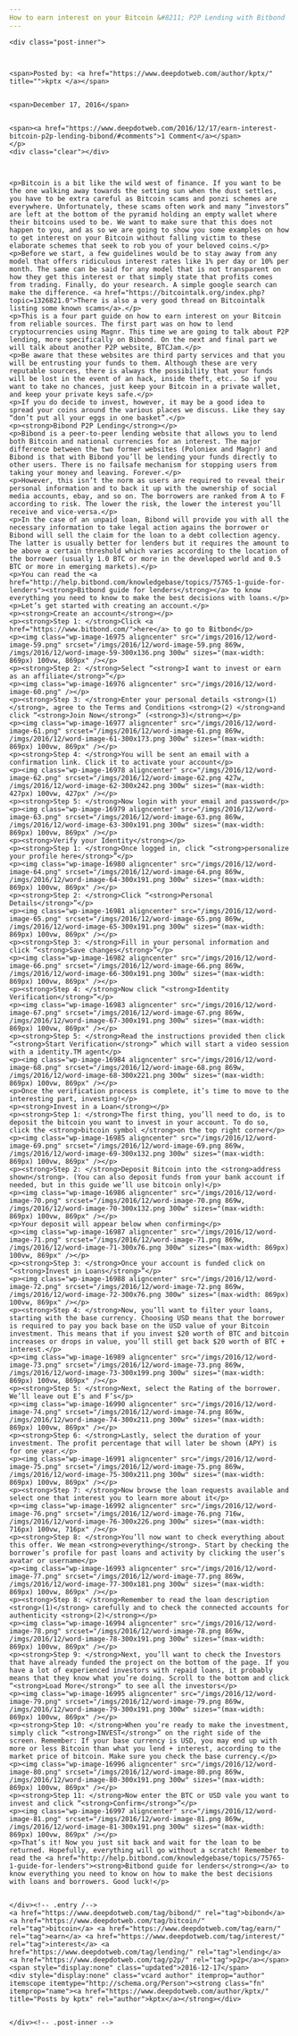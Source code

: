 ```yaml
---
How to earn interest on your Bitcoin &#8211; P2P Lending with Bitbond
---
```

<article class="post-listing post-16968 post type-post status-publish format-standard has-post-thumbnail hentry  tag-bibond tag-bitcoin tag-earn tag-interest tag-lending tag-p2p">
    
    <div class="post-inner">
    
    
        
    <span>Posted by: <a href="https://www.deepdotweb.com/author/kptx/" title="">kptx </a></span>
    
    
    <span>December 17, 2016</span>
    
    
    <span><a href="https://www.deepdotweb.com/2016/12/17/earn-interest-bitcoin-p2p-lending-bibond/#comments">1 Comment</a></span>
    </p>
    <div class="clear"></div>
    
    
    
    <p>Bitcoin is a bit like the wild west of finance. If you want to be the one walking away towards the setting sun when the dust settles, you have to be extra careful as Bitcoin scams and ponzi schemes are everywhere. Unfortunately, these scams often work and many “investors” are left at the bottom of the pyramid holding an empty wallet where their bitcoins used to be. We want to make sure that this does not happen to you, and as so we are going to show you some examples on how to get interest on your Bitcoin without falling victim to these elaborate schemes that seek to rob you of your beloved coins.</p>
    <p>Before we start, a few guidelines would be to stay away from any model that offers ridiculous interest rates like 1% per day or 10% per month. The same can be said for any model that is not transparent on how they get this interest or that simply state that profits comes from trading. Finally, do your research. A simple google search can make the difference. <a href="https://bitcointalk.org/index.php?topic=1326821.0">There is also a very good thread on Bitcointalk listing some known scams</a>.</p>
    <p>This is a four part guide on how to earn interest on your Bitcoin from reliable sources. The first part was on how to lend cryptocurrencies using Magnr. This time we are going to talk about P2P lending, more specifically on Bibond. On the next and final part we will talk about another P2P website, BTCJam.</p>
    <p>Be aware that these websites are third party services and that you will be entrusting your funds to them. Although these are very reputable sources, there is always the possibility that your funds will be lost in the event of an hack, inside theft, etc.. So if you want to take no chances, just keep your Bitcoin in a private wallet, and keep your private keys safe.</p>
    <p>If you do decide to invest, however, it may be a good idea to spread your coins around the various places we discuss. Like they say “don’t put all your eggs in one basket”.</p>
    <p><strong>Bibond P2P Lending</strong></p>
    <p>Bibond is a peer-to-peer lending website that allows you to lend both Bitcoin and national currencies for an interest. The major difference between the two former websites (Poloniex and Magnr) and Bibond is that with Bibond you’ll be lending your funds directly to other users. There is no failsafe mechanism for stopping users from taking your money and leaving. Forever.</p>
    <p>However, this isn’t the norm as users are required to reveal their personal information and to back it up with the ownership of social media accounts, ebay, and so on. The borrowers are ranked from A to F according to risk. The lower the risk, the lower the interest you’ll receive and vice-versa.</p>
    <p>In the case of an unpaid loan, Bibond will provide you with all the necessary information to take legal action agains the borrower or Bibond will sell the claim for the loan to a debt collection agency. The latter is usually better for lenders but it requires the amount to be above a certain threshold which varies according to the location of the borrower (usually 1.0 BTC or more in the developed world and 0.5 BTC or more in emerging markets).</p>
    <p>You can read the <a href="http://help.bitbond.com/knowledgebase/topics/75765-1-guide-for-lenders"><strong>Bitbond guide for lenders</strong></a> to know everything you need to know to make the best decisions with loans.</p>
    <p>Let’s get started with creating an account.</p>
    <p><strong>Create an account</strong></p>
    <p><strong>Step 1: </strong>Click <a href="https://www.bitbond.com/">here</a> to go to Bitbond</p>
    <p><img class="wp-image-16975 aligncenter" src="/imgs/2016/12/word-image-59.png" srcset="/imgs/2016/12/word-image-59.png 869w, /imgs/2016/12/word-image-59-300x136.png 300w" sizes="(max-width: 869px) 100vw, 869px" /></p>
    <p><strong>Step 2: </strong>Select “<strong>I want to invest or earn as an affiliate</strong>”</p>
    <p><img class="wp-image-16976 aligncenter" src="/imgs/2016/12/word-image-60.png" /></p>
    <p><strong>Step 3: </strong>Enter your personal details <strong>(1)</strong>, agree to the Terms and Conditions <strong>(2) </strong>and click “<strong>Join Now</strong>” (<strong>3)</strong></p>
    <p><img class="wp-image-16977 aligncenter" src="/imgs/2016/12/word-image-61.png" srcset="/imgs/2016/12/word-image-61.png 869w, /imgs/2016/12/word-image-61-300x173.png 300w" sizes="(max-width: 869px) 100vw, 869px" /></p>
    <p><strong>Step 4: </strong>You will be sent an email with a confirmation link. Click it to activate your account</p>
    <p><img class="wp-image-16978 aligncenter" src="/imgs/2016/12/word-image-62.png" srcset="/imgs/2016/12/word-image-62.png 427w, /imgs/2016/12/word-image-62-300x242.png 300w" sizes="(max-width: 427px) 100vw, 427px" /></p>
    <p><strong>Step 5: </strong>Now login with your email and password</p>
    <p><img class="wp-image-16979 aligncenter" src="/imgs/2016/12/word-image-63.png" srcset="/imgs/2016/12/word-image-63.png 869w, /imgs/2016/12/word-image-63-300x191.png 300w" sizes="(max-width: 869px) 100vw, 869px" /></p>
    <p><strong>Verify your Identity</strong></p>
    <p><strong>Step 1: </strong>Once logged in, click “<strong>personalize your profile here</strong>”</p>
    <p><img class="wp-image-16980 aligncenter" src="/imgs/2016/12/word-image-64.png" srcset="/imgs/2016/12/word-image-64.png 869w, /imgs/2016/12/word-image-64-300x191.png 300w" sizes="(max-width: 869px) 100vw, 869px" /></p>
    <p><strong>Step 2: </strong>Click “<strong>Personal Details</strong>”</p>
    <p><img class="wp-image-16981 aligncenter" src="/imgs/2016/12/word-image-65.png" srcset="/imgs/2016/12/word-image-65.png 869w, /imgs/2016/12/word-image-65-300x191.png 300w" sizes="(max-width: 869px) 100vw, 869px" /></p>
    <p><strong>Step 3: </strong>Fill in your personal information and click “<strong>Save changes</strong>”</p>
    <p><img class="wp-image-16982 aligncenter" src="/imgs/2016/12/word-image-66.png" srcset="/imgs/2016/12/word-image-66.png 869w, /imgs/2016/12/word-image-66-300x191.png 300w" sizes="(max-width: 869px) 100vw, 869px" /></p>
    <p><strong>Step 4: </strong>Now click “<strong>Identity Verification</strong>”</p>
    <p><img class="wp-image-16983 aligncenter" src="/imgs/2016/12/word-image-67.png" srcset="/imgs/2016/12/word-image-67.png 869w, /imgs/2016/12/word-image-67-300x191.png 300w" sizes="(max-width: 869px) 100vw, 869px" /></p>
    <p><strong>Step 5: </strong>Read the instructions provided then click “<strong>Start Verification</strong>” which will start a video session with a identity.TM agent</p>
    <p><img class="wp-image-16984 aligncenter" src="/imgs/2016/12/word-image-68.png" srcset="/imgs/2016/12/word-image-68.png 869w, /imgs/2016/12/word-image-68-300x221.png 300w" sizes="(max-width: 869px) 100vw, 869px" /></p>
    <p>Once the verification process is complete, it’s time to move to the interesting part, investing!</p>
    <p><strong>Invest in a Loan</strong></p>
    <p><strong>Step 1: </strong>The first thing, you’ll need to do, is to deposit the bitcoin you want to invest in your account. To do so, click the <strong>bitcoin symbol </strong>on the top right corner</p>
    <p><img class="wp-image-16985 aligncenter" src="/imgs/2016/12/word-image-69.png" srcset="/imgs/2016/12/word-image-69.png 869w, /imgs/2016/12/word-image-69-300x132.png 300w" sizes="(max-width: 869px) 100vw, 869px" /></p>
    <p><strong>Step 2: </strong>Deposit Bitcoin into the <strong>address shown</strong>. (You can also deposit funds from your bank account if needed, but in this guide we’ll use bitcoin only)</p>
    <p><img class="wp-image-16986 aligncenter" src="/imgs/2016/12/word-image-70.png" srcset="/imgs/2016/12/word-image-70.png 869w, /imgs/2016/12/word-image-70-300x132.png 300w" sizes="(max-width: 869px) 100vw, 869px" /></p>
    <p>Your deposit will appear below when confirming</p>
    <p><img class="wp-image-16987 aligncenter" src="/imgs/2016/12/word-image-71.png" srcset="/imgs/2016/12/word-image-71.png 869w, /imgs/2016/12/word-image-71-300x76.png 300w" sizes="(max-width: 869px) 100vw, 869px" /></p>
    <p><strong>Step 3: </strong>Once your account is funded click on “<strong>Invest in Loans</strong>”</p>
    <p><img class="wp-image-16988 aligncenter" src="/imgs/2016/12/word-image-72.png" srcset="/imgs/2016/12/word-image-72.png 869w, /imgs/2016/12/word-image-72-300x76.png 300w" sizes="(max-width: 869px) 100vw, 869px" /></p>
    <p><strong>Step 4: </strong>Now, you’ll want to filter your loans, starting with the base currency. Choosing USD means that the borrower is required to pay you back base on the USD value of your Bitcoin investment. This means that if you invest $20 worth of BTC and bitcoin increases or drops in value, you’ll still get back $20 worth of BTC + interest.</p>
    <p><img class="wp-image-16989 aligncenter" src="/imgs/2016/12/word-image-73.png" srcset="/imgs/2016/12/word-image-73.png 869w, /imgs/2016/12/word-image-73-300x199.png 300w" sizes="(max-width: 869px) 100vw, 869px" /></p>
    <p><strong>Step 5: </strong>Next, select the Rating of the borrower. We’ll leave out E’s and F’s</p>
    <p><img class="wp-image-16990 aligncenter" src="/imgs/2016/12/word-image-74.png" srcset="/imgs/2016/12/word-image-74.png 869w, /imgs/2016/12/word-image-74-300x211.png 300w" sizes="(max-width: 869px) 100vw, 869px" /></p>
    <p><strong>Step 6: </strong>Lastly, select the duration of your investment. The profit percentage that will later be shown (APY) is for one year.</p>
    <p><img class="wp-image-16991 aligncenter" src="/imgs/2016/12/word-image-75.png" srcset="/imgs/2016/12/word-image-75.png 869w, /imgs/2016/12/word-image-75-300x211.png 300w" sizes="(max-width: 869px) 100vw, 869px" /></p>
    <p><strong>Step 7: </strong>Now browse the loan requests available and select one that interest you to learn more about it</p>
    <p><img class="wp-image-16992 aligncenter" src="/imgs/2016/12/word-image-76.png" srcset="/imgs/2016/12/word-image-76.png 716w, /imgs/2016/12/word-image-76-300x226.png 300w" sizes="(max-width: 716px) 100vw, 716px" /></p>
    <p><strong>Step 8: </strong>You’ll now want to check everything about this offer. We mean <strong>everything</strong>. Start by checking the borrower’s profile for past loans and activity by clicking the user’s avatar or username</p>
    <p><img class="wp-image-16993 aligncenter" src="/imgs/2016/12/word-image-77.png" srcset="/imgs/2016/12/word-image-77.png 869w, /imgs/2016/12/word-image-77-300x181.png 300w" sizes="(max-width: 869px) 100vw, 869px" /></p>
    <p><strong>Step 8: </strong>Remember to read the loan description <strong>(1)</strong> carefully and to check the connected accounts for authenticity <strong>(2)</strong></p>
    <p><img class="wp-image-16994 aligncenter" src="/imgs/2016/12/word-image-78.png" srcset="/imgs/2016/12/word-image-78.png 869w, /imgs/2016/12/word-image-78-300x191.png 300w" sizes="(max-width: 869px) 100vw, 869px" /></p>
    <p><strong>Step 9: </strong>Next, you’ll want to check the Investors that have already funded the project on the bottom of the page. If you have a lot of experienced investors with repaid loans, it probably means that they know what you’re doing. Scroll to the bottom and click “<strong>Load More</strong>” to see all the investors</p>
    <p><img class="wp-image-16995 aligncenter" src="/imgs/2016/12/word-image-79.png" srcset="/imgs/2016/12/word-image-79.png 869w, /imgs/2016/12/word-image-79-300x191.png 300w" sizes="(max-width: 869px) 100vw, 869px" /></p>
    <p><strong>Step 10: </strong>When you’re ready to make the investment, simply click “<strong>INVEST</strong>” on the right side of the screen. Remember: If your base currency is USD, you may end up with more or less Bitcoin than what you lend + interest, according to the market price of bitcoin. Make sure you check the base currency.</p>
    <p><img class="wp-image-16996 aligncenter" src="/imgs/2016/12/word-image-80.png" srcset="/imgs/2016/12/word-image-80.png 869w, /imgs/2016/12/word-image-80-300x191.png 300w" sizes="(max-width: 869px) 100vw, 869px" /></p>
    <p><strong>Step 11: </strong>Now enter the BTC or USD vale you want to invest and click “<strong>Confirm</strong>”</p>
    <p><img class="wp-image-16997 aligncenter" src="/imgs/2016/12/word-image-81.png" srcset="/imgs/2016/12/word-image-81.png 869w, /imgs/2016/12/word-image-81-300x191.png 300w" sizes="(max-width: 869px) 100vw, 869px" /></p>
    <p>That’s it! Now you just sit back and wait for the loan to be returned. Hopefully, everything will go without a scratch! Remember to read the <a href="http://help.bitbond.com/knowledgebase/topics/75765-1-guide-for-lenders"><strong>Bitbond guide for lenders</strong></a> to know everything you need to know on how to make the best decisions with loans and borrowers. Good luck!</p>
    
    
    </div><!-- .entry /-->
    <a href="https://www.deepdotweb.com/tag/bibond/" rel="tag">bibond</a> <a href="https://www.deepdotweb.com/tag/bitcoin/" rel="tag">bitcoin</a> <a href="https://www.deepdotweb.com/tag/earn/" rel="tag">earn</a> <a href="https://www.deepdotweb.com/tag/interest/" rel="tag">interest</a> <a href="https://www.deepdotweb.com/tag/lending/" rel="tag">lending</a> <a href="https://www.deepdotweb.com/tag/p2p/" rel="tag">p2p</a></span>				<span style="display:none" class="updated">2016-12-17</span>
    <div style="display:none" class="vcard author" itemprop="author" itemscope itemtype="http://schema.org/Person"><strong class="fn" itemprop="name"><a href="https://www.deepdotweb.com/author/kptx/" title="Posts by kptx" rel="author">kptx</a></strong></div>
    
    
    </div><!-- .post-inner -->
</article><!-- .post-listing -->

